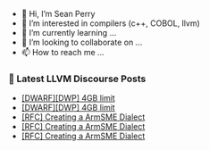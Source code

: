 - 👋 Hi, I’m Sean Perry
- 👀 I’m interested in compilers (c++, COBOL, llvm)
- 🌱 I’m currently learning ...
- 💞️ I’m looking to collaborate on ...
- 📫 How to reach me ...

<!---
s66perry/s66perry is a ✨ special ✨ repository because its `README.md` (this file) appears on your GitHub profile.
You can click the Preview link to take a look at your changes.
--->
### 📕 Latest LLVM Discourse Posts

<!-- DISCOURSE-LLVM:START -->
- [[DWARF][DWP] 4GB limit](https://discourse.llvm.org/t/dwarf-dwp-4gb-limit/63902?page=2#post_24)
- [[DWARF][DWP] 4GB limit](https://discourse.llvm.org/t/dwarf-dwp-4gb-limit/63902?page=2#post_23)
- [[RFC] Creating a ArmSME Dialect](https://discourse.llvm.org/t/rfc-creating-a-armsme-dialect/67208#post_8)
- [[RFC] Creating a ArmSME Dialect](https://discourse.llvm.org/t/rfc-creating-a-armsme-dialect/67208#post_7)
- [[RFC] Creating a ArmSME Dialect](https://discourse.llvm.org/t/rfc-creating-a-armsme-dialect/67208#post_6)
<!-- DISCOURSE-LLVM:END -->

